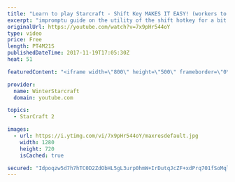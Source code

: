 ```yaml
---
title: "Learn to play Starcraft - Shift Key MAKES IT EASY! (workers to gas, waypoints, ctrl grps, moving)"
excerpt: "impromptu guide on the utility of the shift hotkey for a bit of everything"
originalUrl: https://youtube.com/watch?v=7x9pHr544oY
type: video
price: Free
length: PT4M21S
publishedDateTime: 2017-11-19T17:05:30Z
heat: 51

featuredContent: "<iframe width=\"800\" height=\"500\" frameborder=\"0\" src=\"https://www.youtube.com/embed/7x9pHr544oY\" allow=\"accelerometer; autoplay; encrypted-media; gyroscope; picture-in-picture\" allowfullscreen></iframe>"

provider:
  name: WinterStarcraft
  domain: youtube.com

topics:
  - StarCraft 2

images:
  - url: https://i.ytimg.com/vi/7x9pHr544oY/maxresdefault.jpg
    width: 1280
    height: 720
    isCached: true

secured: "Idpoqzw5d7h7hTC0D2ZdObHL5gL3urp0hmW+IrDutqJcZF+xdPrq701fSoMql/JWBKZk0LrM9rBjCpJ51m7+XHVZ+7hSkcIQF7m7hTMgbYPJAc6GNcSZr+2J9hf7RjphjSXMAZ0AM+8TQlyTHEiLN1kbI2HU7AONXmwRKXblWqZVBdW6huBwSgenPDYqT3SsKWYGOBB5JF2ZWePBOYOl2BVnpQpuXiHc8dW1RHmL1XxKVUYmUQYdDrHMBQHq/c7WLbC+7V8PJ71vqPlVO9fLY+hn0S/auZ2ORQrdo06aNSBeGRE4bYt4k3FV1Hb9hIn0c1fVQGJCCP1I44RkruoEfRtW3mZIIcbCYE5PwzBZPt5VDmlNMvuAebk1ewBE/jJmZ3lQJrsKkSQtn5dn3j5ITPth6O0OOjU2pe7ouuIKdTM=;bePTUOKgjn/d9mMUphCoDg=="
---
```


